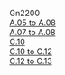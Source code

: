 Gn2200
<br>[A.05 to A.08](https://android.googleapis.com/packages/ota-api/package/7c03412131629ed3f7a263643bc0f09756560236.zip)
<br>[A.07 to A.08](https://android.googleapis.com/packages/ota-api/package/553926f53f74b69b930f33683f9f37f8f61952f7.zip)
<br>[C.10](https://android.googleapis.com/packages/ota-api/package/551a9697737e4658bcca45515dab70c9df1b9e21.zip)
<br>[C.10 to C.12](https://android.googleapis.com/packages/ota-api/package/551a9697737e4658bcca45515dab70c9df1b9e21.zip)
<br>[C.12 to C.13](https://android.googleapis.com/packages/ota-api/package/a2f521e1f4f046c6d70300e79e8ff610d0b7ddbe.zip)

